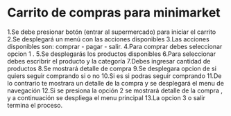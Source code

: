 
# Carrito de compras para minimarket

1.Se debe presionar botón (entrar al supermercado) para iniciar el carrito 
2.Se desplegará un menú con las acciones disponibles
3.Las acciones disponibles son: comprar - pagar - salir.
4.Para comprar debes seleccionar opcion 1 .
5.Se desplegarás los productos disponibles 
6.Para seleccionar debes escribrir el producto y la categoría
7.Debes ingresar cantidad de productos
8.Se mostrará detalle de compra
9.Se desplegara opcion de si quiers seguir comprando si o no
10.Si es si podras seguir comprando 
11.De lo contrario te mostrara un detalle de la compra y se desplegará el menu de navegación
12.Si se presiona la opción 2 se mostrará detalle de la compra , y a continuación se despliega el menu principal
13.La opcion 3 o salir termina el proceso.


